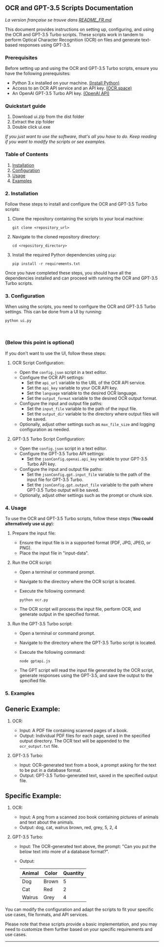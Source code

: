 ## OCR and GPT-3.5 Scripts Documentation

*La version française se trouve dans [README_FR.md](https://inf203.gricad-gitlab.univ-grenoble-alpes.fr/ziebelid/wwiiheritage/-/blob/main/Scripts/README_FR.md)*

This document provides instructions on setting up, configuring, and using the OCR and GPT-3.5 Turbo scripts. These scripts work in tandem to perform Optical Character Recognition (OCR) on files and generate text-based responses using GPT-3.5.

### Prerequisites

Before setting up and using the OCR and GPT-3.5 Turbo scripts, ensure you have the following prerequisites:

- Python 3.x installed on your machine. [(Install Python)](https://www.python.org/downloads/)
- Access to an OCR API service and an API key. [(OCR.space)](https://ocr.space/ocrapi/freekey)
- An OpenAI GPT-3.5 Turbo API key. [(OpenAI API)](https://platform.openai.com/docs/api-reference)

### Quickstart guide
1. Download ui.zip from the dist folder
2. Extract the zip folder
3. Double click ui.exe

*If you just want to use the software, that's all you have to do.
Keep reading if you want to modify the scripts or see examples.*

### Table of Contents

1. [Installation](#installation)
2. [Configuration](#configuration)
3. [Usage](#usage)
4. [Examples](#examples)


<a name="installation"></a>
### 2. Installation

Follow these steps to install and configure the OCR and GPT-3.5 Turbo scripts:

1. Clone the repository containing the scripts to your local machine:

   ```
   git clone <repository_url>
   ```

2. Navigate to the cloned repository directory:

   ```
   cd <repository_directory>
   ```
   
3. Install the required Python dependencies using `pip`:

   ```
   pip install -r requirements.txt
   ```

Once you have completed these steps, you should have all the dependencies installed and can proceed with running the OCR and GPT-3.5 Turbo scripts.
<a name="configuration"></a>
### 3. Configuration

When using the scripts, you need to configure the OCR and GPT-3.5 Turbo settings. This can be done from a UI by running:

   ```
   python ui.py
   ```
<br/>

### (Below this point is optional)

If you don't want to use the UI, follow these steps:

1. OCR Script Configuration:

   - Open the `config.json` script in a text editor.
   - Configure the OCR API settings:
     - Set the `api_url` variable to the URL of the OCR API service.
     - Set the `api_key` variable to your OCR API key.
     - Set the `language` variable to the desired OCR language.
     - Set the `output_format` variable to the desired OCR output format.
   - Configure the input and output file paths:
     - Set the `input_file` variable to the path of the input file.
     - Set the `output_dir` variable to the directory where output files will be saved.
   - Optionally, adjust other settings such as `max_file_size` and logging configuration as needed.

2. GPT-3.5 Turbo Script Configuration:

   - Open the `config.json` script in a text editor.
   - Configure the GPT-3.5 Turbo API settings:
     - Set the `jsonConfig.openai.api_key` variable to your GPT-3.5 Turbo API key.
   - Configure the input and output file paths:
     - Set the `jsonConfig.gpt.input_file` variable to the path of the input file for GPT-3.5 Turbo.
     - Set the `jsonConfig.gpt.output_file` variable to the path where GPT-3.5 Turbo output will be saved.
   - Optionally, adjust other settings such as the prompt or chunk size.

<a name="usage"></a>
### 4. Usage

To use the OCR and GPT-3.5 Turbo scripts, follow these steps (**You could alternatively use ui.py**):

1. Prepare the input file:
   - Ensure the input file is in a supported format (PDF, JPG, JPEG, or PNG).
   - Place the input file in "input-data".

2. Run the OCR script:
   - Open a terminal or command prompt.
   - Navigate to the directory where the OCR script is located.
   - Execute the following command:

     ```
     python ocr.py
     ```

   - The OCR script will process the input file, perform OCR, and generate output in the specified format.

3. Run the GPT-3.5 Turbo script:
   - Open a terminal or command prompt.
   - Navigate to the directory where the GPT-3.5 Turbo script is located.
   - Execute the following command:

     ```
     node gptapi.js
     ```

   - The GPT script will read the input file generated by the OCR script, generate responses using the GPT-3.5, and save the output to the specified file.

<a name="examples"></a>
### 5. Examples

## Generic Example:
1. OCR:
   - Input: A PDF file containing scanned pages of a book.
   - Output: Individual PDF files for each page, saved in the specified output directory. The OCR text will be appended to the `ocr_output.txt` file.

2. GPT-3.5 Turbo:
   - Input: OCR-generated text from a book, a prompt asking for the text to be put in a database format.
   - Output: GPT-3.5 Turbo-generated text, saved in the specified output file.

## Specific Example:

1. OCR:
    - Input: A png from a scanned zoo book containing pictures of animals and text about the animals.
    - Output: dog, cat, walrus
              brown, red, grey,
              5, 2, 4

2. GPT-3.5 Turbo:
   - Input: The OCR-generated text above, the prompt: "Can you put the below text into more of a database format?".
   - Output: 
   
        | Animal | Color | Quantity |
        |--------|-------|----------|
        | Dog    | Brown | 5        |
        | Cat    | Red   | 2        |
        | Walrus | Grey  | 4        |


You can modify the configuration and adapt the scripts to fit your specific use cases, file formats, and API services.

Please note that these scripts provide a basic implementation, and you may need to customize them further based on your specific requirements and use cases.

---
